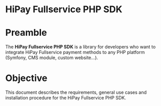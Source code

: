 # HiPay Fullservice PHP SDK

# Preamble

The **HiPay Fullservice PHP SDK** is a library for developers who want to integrate HiPay Fullservice payment methods to any PHP platform (Symfony, CMS module, custom website...).

# Objective

This document describes the requirements, general use cases and installation procedure for the HiPay Fullservice PHP SDK.
